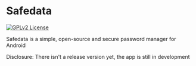# Safedata
[![GPLv2 License](https://img.shields.io/badge/License-GPL%20v2-blue.svg)](https://opensource.org/licenses/)

Safedata is a simple, open-source and secure password manager for Android

Disclosure: There isn't a release version yet, the app is still in development
